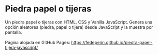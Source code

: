 # Piedra papel o tijeras

Un piedra papel o tijeras con HTML, CSS y Vanilla JavaScript. Genera una opción aleatorea (piedra, papel o tijera) desde JavaScript y la muestra por pantalla.<br><br>
Página alojada en GitHub Pages: https://fedeperin.github.io/piedra-papel-tijera-javascript/
